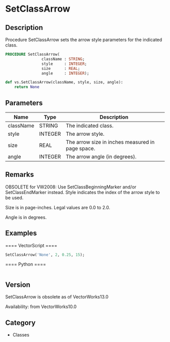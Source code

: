 # SetClassArrow

## Description
Procedure SetClassArrow sets the arrow style parameters for the indicated class.

```pascal
PROCEDURE SetClassArrow(
				className : STRING;
				style     : INTEGER;
				size      : REAL;
				angle     : INTEGER);
```

```python
def vs.SetClassArrow(className, style, size, angle):
    return None
```

## Parameters
|Name|Type|Description|
|---|---|---|
|className|STRING|The indicated class.|
|style|INTEGER|The arrow style.|
|size|REAL|The arrow size in inches measured in page space.|
|angle|INTEGER|The arrow angle (in degrees).|

## Remarks
OBSOLETE for VW2008: Use SetClassBeginningMarker and/or SetClassEndMarker instead.
Style indicates the index of the arrow style to be used.

Size is in page-inches. Legal values are 0.0 to 2.0.

Angle is in degrees.

## Examples
==== VectorScript ====
```pascal
SetClassArrow('None', 2, 0.25, 15);
```
==== Python ====
```python

```

## Version
SetClassArrow is obsolete as of VectorWorks13.0<P>


Availability: from VectorWorks10.0

## Category
* Classes

